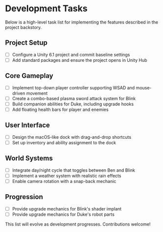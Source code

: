 # Development Tasks

Below is a high-level task list for implementing the features described in the project backstory.

## Project Setup
- [ ] Configure a Unity 6.1 project and commit baseline settings
- [ ] Add standard packages and ensure the project opens in Unity Hub

## Core Gameplay
- [ ] Implement top-down player controller supporting WSAD and mouse-driven movement
- [ ] Create a combo-based plasma sword attack system for Blink
- [ ] Build companion abilities for Duke, including upgrade hooks
- [ ] Add floating health bars for player and enemies

## User Interface
- [ ] Design the macOS-like dock with drag-and-drop shortcuts
- [ ] Set up inventory and ability assignment to the dock

## World Systems
- [ ] Integrate day/night cycle that toggles between Ben and Blink
- [ ] Implement a weather system with realistic rain effects
- [ ] Enable camera rotation with a snap-back mechanic

## Progression
- [ ] Provide upgrade mechanics for Blink's shader implant
- [ ] Provide upgrade mechanics for Duke's robot parts

This list will evolve as development progresses. Contributions welcome!
